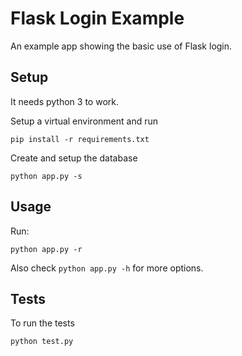 # Flask Login Example

An example app showing the basic use of Flask login.

Setup
-----

It needs python 3 to work.

Setup a virtual environment and run

`pip install -r requirements.txt`

Create and setup the database

`python app.py -s`

Usage
-----

Run:

`python app.py -r`

Also check `python app.py -h` for more options.

Tests
-----

To run the tests

`python test.py`
